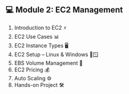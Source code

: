 ## 💻 Module 2: EC2 Management

1. Introduction to EC2 ⚡
2. EC2 Use Cases 📊
3. EC2 Instance Types 🖥️
4. EC2 Setup – Linux & Windows 🐧🪟
5. EBS Volume Management 💽
6. EC2 Pricing 💰
7. Auto Scaling ⚙️
8. Hands-on Project 🛠️